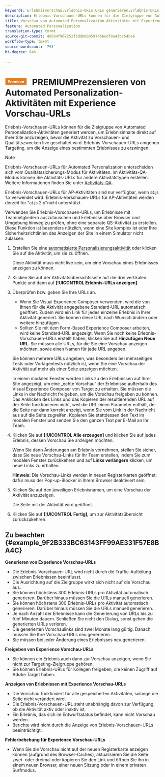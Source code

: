 ```yaml
---
keywords: Erlebnisvorschau;Erlebnis-URLs;URLs generieren;Erlebnis-URLs anzeigen
description: Erlebnis-Vorschauen-URLs können für die Zielgruppe von Automated Personalization-Aktivitäten generiert werden, um Erlebnisinhalte direkt auf Ihrer Site anzuzeigen, bevor die Aktivität zu Vorschauen- und Qualitätszwecken live geschaltet wird. Erlebnis-Vorschauen-URLs umgehen Targeting, um die Anzeige eines bestimmten Erlebnisses zu erzwingen.
title: Vorschau von Automated Personalization-Aktivitäten mit Experience Vorschau-URLs
feature: Automated Personalization
translation-type: tm+mt
source-git-commit: 48b94f967252f5ddb009597456edf0a43bc54ba6
workflow-type: tm+mt
source-wordcount: '795'
ht-degree: 64%

---
```



# ![](/help/assets/premium.png) PREMIUMPrezensieren von Automated Personalization-Aktivitäten mit Experience Vorschau-URLs

Erlebnis-Vorschauen-URLs können für die Zielgruppe von Automated Personalization-Aktivitäten generiert werden, um Erlebnisinhalte direkt auf Ihrer Site anzuzeigen, bevor die Aktivität zu Vorschauen- und Qualitätszwecken live geschaltet wird. Erlebnis-Vorschauen-URLs umgehen Targeting, um die Anzeige eines bestimmten Erlebnisses zu erzwingen.

>[!NOTE]
>
>Erlebnis-Vorschauen-URLs für Automated Personalization unterscheiden sich vom Qualitätssicherungs-Modus für Aktivitäten. Im Aktivitäts-QA-Modus können Sie Aktivitäts-URLs für andere Aktivitätstypen erstellen. Weitere Informationen finden Sie unter [Activitäts-QA](/help/c-activities/c-activity-qa/activity-qa.md).
>
>Erlebnis-Vorschauen-URLs für AP-Aktivitäten sind nur verfügbar, wenn at.js 1.x verwendet wird. Erlebnis-Vorschauen-URLs für AP-Aktivitäten werden derzeit für &quot;at.js 2.x&quot;nicht unterstützt.

Verwenden Sie Erlebnis-Vorschauen-URLs, um Erlebnisse mit Teammitgliedern auszutauschen und Erlebnisse über Browser und Umgebung hinweg zu prüfen, ohne eine separate QS-Aktivität zu erstellen. Diese Funktion ist besonders nützlich, wenn eine Site komplex ist oder Ihre Sicherheitsrichtlinien das Anzeigen der Site in einem Simulator nicht zulassen.

1. Erstellen Sie eine [automatisierte Personalisierungsaktivität](/help/c-activities/t-automated-personalization/create-ap-activity.md#task_8AAF837796D74CF893CA2F88BA1491C9) oder klicken Sie auf die Aktivität, um sie zu öffnen.

   Diese Aktivität muss nicht live sein, um eine Vorschau eines Erlebnisses anzeigen zu können.
1. Klicken Sie auf der Aktivitätsübersichtsseite auf die drei vertikalen Punkte und dann auf **[!UICONTROL Erlebnis-URLs anzeigen]**.
1. Überprüfen bzw. geben Sie Ihre URLs an.

   * Wenn Sie Visual Experience Composer verwenden, wird die von Ihnen für die Aktivität angegebene Standard-URL automatisch geöffnet. Zudem wird ein Link für jedes einzelne Erlebnis in Ihrer Aktivität generiert. Sie können diese URL nach Wunsch ändern oder weitere hinzufügen.
   * Sollten Sie mit dem Form-Based Experience Composer arbeiten, wird keine Standard-URL angezeigt. Wenn Sie noch keine Erlebnis-Vorschauen-URLs erstellt haben, klicken Sie auf **Hinzufügen Neue URL**. Sie müssen alle URLs, für die Sie eine Vorschau anzeigen möchten, sowie einen Namen für jede URL angeben.

   Sie können mehrere URLs angeben, was besonders bei mehrseitigen Tests oder Vorlagentests nützlich ist, wenn Sie eine Vorschau der Aktivität auf mehr als einer Seite anzeigen möchten.

   In einem modalen Fenster werden Links zu den Erlebnissen auf Ihrer Site angezeigt, um eine „echte Vorschau“ der Erlebnisse außerhalb des Visual Experience Composer von Target zu erhalten. Sie müssen die Links in der Nachricht freigeben, um die Vorschau freigeben zu können. Das Anklicken des Links und das Kopieren der resultierenden URL auf der Seite funktionieren nicht, weil die URL einen Parameter enthält, der die Seite nur dann korrekt anzeigt, wenn Sie vom Link in der Nachricht aus auf die Seite zugreifen. Kopieren Sie stattdessen den Text im modalen Fenster und senden Sie den ganzen Text per E-Mail an Ihr Team.
1. Klicken Sie auf **[!UICONTROL Alle erzeugen]** und klicken Sie auf jedes Erlebnis, dessen Vorschau Sie anzeigen möchten.

   Wenn Sie dann Änderungen am Erlebnis vornehmen, stellen Sie sicher, dass Sie neue Vorschau-Links für Ihr Team erstellen, indem Sie zum modalen Fenster zurückkehren und auf **Links verlängern** klicken, um neue Links zu erhalten.

   **Hinweis:** Die Vorschau-Links werden in neuen Registerkarten geöffnet; dafür muss der Pop-up-Blocker in Ihrem Browser deaktiviert sein.

1. Klicken Sie auf den jeweiligen Erlebnisnamen, um eine Vorschau der Aktivität anzuzeigen.

   Die Seite mit der Aktivität wird geöffnet.
1. Klicken Sie auf **[!UICONTROL Fertig]**, um zur Aktivitätsübersicht zurückzukehren.

## Zu beachten {#example_9F2B333BC63143FF99AE331F57E8BA4C}

**Generieren von Experience Vorschau-URLs**

* Die Erlebnis-Vorschauen-URL wird nicht durch die Traffic-Aufteilung zwischen Erlebnissen beeinflusst.
* Die Ausrichtung auf die Zielgruppe wirkt sich nicht auf die Vorschau aus.
* Sie können höchstens 300 Erlebnis-URLs pro Aktivität automatisch generieren. Darüber hinaus müssen Sie die URLs manuell generieren.
* Sie können höchstens 300 Erlebnis-URLs pro Aktivität automatisch generieren. Darüber hinaus müssen Sie die URLs manuell generieren.
* Je nach Anzahl der Erlebnisse kann die Generierung von URLs bis zu fünf Minuten dauern. Schließen Sie nicht den Dialog, sonst gehen die generierten URLs verloren.
* Die generierten Vorschaulinks sind zwei Monate lang gültig. Danach müssen Sie Ihre Vorschau-URLs neu generieren.
* Sie müssen bei jeder Änderung eines Erlebnisses neu generieren.

**Freigeben von Experience Vorschau-URLs**

* Sie können ein Erlebnis auch dann zur Vorschau anzeigen, wenn Sie nicht zur Targeting-Zielgruppe gehören.
* Sie können Erlebnis-URLs für Kollegen freigeben, die keinen Zugriff auf Adobe Target haben.

**Anzeigen von Erlebnissen mit Experience Vorschau-URLs**

* Die Vorschau funktioniert für alle gespeicherten Aktivitäten, solange die Seite nicht verändert wird.
* Die Erlebnis-Vorschauen-URL steht unabhängig davon zur Verfügung, ob die Aktivität aktiv oder inaktiv ist.
* Ein Erlebnis, das sich im Entwurfsstatus befindet, kann nicht Vorschau werden.
* Berichte wird nicht durch die Anzeige von Erlebnis-Vorschauen-URLs beeinträchtigt.

**Fehlerbehebung für Experience Vorschau-URLs**

* Wenn Sie die Vorschau nicht auf der neuen Registerkarte anzeigen können (aufgrund des Browser-Caches), aktualisieren Sie die Seite zwei- oder dreimal oder kopieren Sie den Link und öffnen Sie ihn in einem neuen Browser, einer neuen Sitzung oder in einem privaten Surfmodus.
